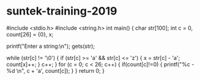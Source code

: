 # suntek-training-2019
#include <stdio.h> 
#include <string.h>
int main() 
{
char str[100]; int c = 0, count[26] = {0}, x;

printf("Enter a string:\n");
gets(str);

while (str[c] != '\0') 
{ 
  if (str[c] >= 'a' && str[c] <= 'z')
  {
     x = str[c] - 'a';
     count[x]++;
  }
 c++;
}
for (c = 0; c < 26; c++)
{ 
if(count[c]!=0) 
{
printf("%c - %d \n", c + 'a', count[c]);
}
}
return 0;
}
